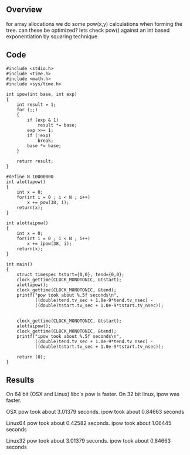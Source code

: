 ## Overview

for array allocations we do some pow(x,y) calculations when
forming the tree. can these be optimized? lets check pow()
against an int based exponentiation by squaring technique.

## Code

```
#include <stdio.h>
#include <time.h>
#include <math.h>
#include <sys/time.h>

int ipow(int base, int exp)
{
    int result = 1;
    for (;;)
    {
        if (exp & 1)
            result *= base;
        exp >>= 1;
        if (!exp)
            break;
        base *= base;
    }

    return result;
}

#define N 10000000
int alottapow()
{
    int x = 0;
    for(int i = 0 ; i < N ; i++)
        x += pow(38, i);
    return(x);
}

int alottaipow()
{
    int x = 0;
    for(int i = 0 ; i < N ; i++)
        x += ipow(38, i);
    return(x);
}

int main()
{
    struct timespec tstart={0,0}, tend={0,0};
    clock_gettime(CLOCK_MONOTONIC, &tstart);
    alottapow();
    clock_gettime(CLOCK_MONOTONIC, &tend);
    printf("pow took about %.5f seconds\n",
           ((double)tend.tv_sec + 1.0e-9*tend.tv_nsec) -
           ((double)tstart.tv_sec + 1.0e-9*tstart.tv_nsec));


    clock_gettime(CLOCK_MONOTONIC, &tstart);
    alottaipow();
    clock_gettime(CLOCK_MONOTONIC, &tend);
    printf("ipow took about %.5f seconds\n",
           ((double)tend.tv_sec + 1.0e-9*tend.tv_nsec) -
           ((double)tstart.tv_sec + 1.0e-9*tstart.tv_nsec));

    return (0);
}
```

## Results

On 64 bit (OSX and Linux) libc's pow is faster. On 32 bit linux, ipow was faster.

 OSX pow took about 3.01379 seconds.  ipow took about 0.84663 seconds

 Linux64 pow took about 0.42582 seconds. ipow took about 1.06445 seconds

 Linux32 pow took about 3.01379 seconds.  ipow took about 0.84663 seconds



